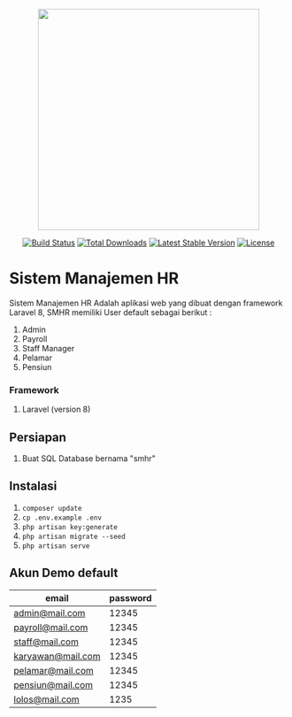 <p align="center"><a href="https://laravel.com" target="_blank"><img src="https://raw.githubusercontent.com/laravel/art/master/logo-lockup/5%20SVG/2%20CMYK/1%20Full%20Color/laravel-logolockup-cmyk-red.svg" width="400"></a></p>

<p align="center">
<a href="https://travis-ci.org/laravel/framework"><img src="https://travis-ci.org/laravel/framework.svg" alt="Build Status"></a>
<a href="https://packagist.org/packages/laravel/framework"><img src="https://img.shields.io/packagist/dt/laravel/framework" alt="Total Downloads"></a>
<a href="https://packagist.org/packages/laravel/framework"><img src="https://img.shields.io/packagist/v/laravel/framework" alt="Latest Stable Version"></a>
<a href="https://packagist.org/packages/laravel/framework"><img src="https://img.shields.io/packagist/l/laravel/framework" alt="License"></a>
</p>

# Sistem Manajemen HR
Sistem Manajemen HR 
Adalah aplikasi web yang dibuat dengan framework Laravel 8, SMHR memiliki User default sebagai berikut :
1. Admin 
2. Payroll
3. Staff Manager
4. Pelamar
5. Pensiun
### Framework
1. Laravel (version 8)

## Persiapan
01. Buat SQL Database bernama "smhr"


## Instalasi

01. `composer update`
02. `cp .env.example .env`
03. `php artisan key:generate`
04. `php artisan migrate --seed`
05. `php artisan serve`



## Akun Demo default 
email             | password
------------------|---------
admin@mail.com    | 12345
payroll@mail.com  | 12345
staff@mail.com    | 12345 
karyawan@mail.com | 12345
pelamar@mail.com  | 12345
pensiun@mail.com  | 12345
lolos@mail.com    | 1235
